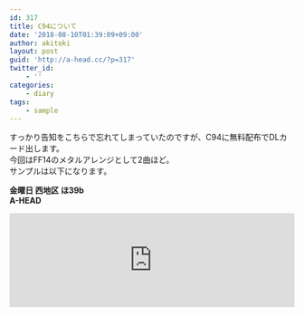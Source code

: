 ```yaml
---
id: 317
title: C94について
date: '2018-08-10T01:39:09+09:00'
author: akitoki
layout: post
guid: 'http://a-head.cc/?p=317'
twitter_id:
    - ''
categories:
    - diary
tags:
    - sample
---
```


すっかり告知をこちらで忘れてしまっていたのですが、C94に無料配布でDLカード出します。  
今回はFF14のメタルアレンジとして2曲ほど。  
サンプルは以下になります。

**金曜日 西地区 ほ39b  
A-HEAD**

<iframe allow="autoplay" frameborder="no" height="166" loading="lazy" scrolling="no" src="https://w.soundcloud.com/player/?url=https%3A//api.soundcloud.com/tracks/482832150&color=%23ff5500&auto_play=false&hide_related=false&show_comments=true&show_user=true&show_reposts=false&show_teaser=true" width="100%"></iframe>
